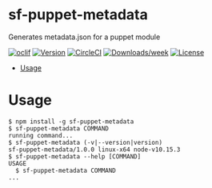 sf-puppet-metadata
==================

Generates metadata.json for a puppet module

[![oclif](https://img.shields.io/badge/cli-oclif-brightgreen.svg)](https://oclif.io)
[![Version](https://img.shields.io/npm/v/sf-puppet-metadata.svg)](https://npmjs.org/package/sf-puppet-metadata)
[![CircleCI](https://circleci.com/gh/StevePorter92/sf-puppet-metadata/tree/master.svg?style=shield)](https://circleci.com/gh/StevePorter92/sf-puppet-metadata/tree/master)
[![Downloads/week](https://img.shields.io/npm/dw/sf-puppet-metadata.svg)](https://npmjs.org/package/sf-puppet-metadata)
[![License](https://img.shields.io/npm/l/sf-puppet-metadata.svg)](https://github.com/StevePorter92/sf-puppet-metadata/blob/master/package.json)

<!-- toc -->
* [Usage](#usage)
<!-- tocstop -->
# Usage
<!-- usage -->
```sh-session
$ npm install -g sf-puppet-metadata
$ sf-puppet-metadata COMMAND
running command...
$ sf-puppet-metadata (-v|--version|version)
sf-puppet-metadata/1.0.0 linux-x64 node-v10.15.3
$ sf-puppet-metadata --help [COMMAND]
USAGE
  $ sf-puppet-metadata COMMAND
...
```
<!-- usagestop -->
